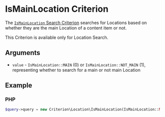 # IsMainLocation Criterion

The [`IsMainLocation` Search Criterion](https://github.com/ibexa/core/blob/main/src/contracts/Repository/Values/Content/Query/Criterion/LanguageCode.php)
searches for Locations based on whether they are the main Location of a content item or not.

This Criterion is available only for Location Search.

## Arguments

- `value` - `IsMainLocation::MAIN` (0) or `IsMainLocation::NOT_MAIN` (1),
representing whether to search for a main or not main Location

## Example

### PHP

``` php
$query->query = new Criterion\Location\IsMainLocation(IsMainLocation::MAIN);
```
